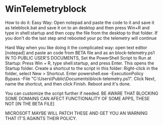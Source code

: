 # WinTelemetryblock
How to do it:
Easy Way:
Open notepad and paste the code to it and save it as teleblock.bat and save it on to an desktop and then press Win+R and type in shell:startup and then copy the file from the desktop to that folder. If you don't do the last step amd rebooted your pc the telemetry will continue


Hard Way when you like doing it the complicated way:
open text editor [notepad] and paste an code from BETA file and as an block-telemetry.ps1 IN TO PUBLIC USER'S DOCUMENTS, Set the PowerShell Script to Run at Startup:
Press Win + R, type shell:startup, and press Enter. This opens the Startup folder.
    Create a shortcut to the script in this folder:
        Right-click in the folder, select New > Shortcut.
        Enter powershell.exe -ExecutionPolicy Bypass -File "C:\Users\Public\Documents\block-telemetry.ps1".
        Click Next, name the shortcut, and then click Finish.
Reboot and it's done.

You can customize the script further if needed. 
BE AWARE THAT BLOCKING SOME DOMAINS CAN AFECT FUNCTIONALITY OF SOME APPS, THESE NOT [IN THE BETA FILE]

MICROSOFT MAYBE WILL PATCH THESE AND GET YOU AN WARNING THAT IT'S AGAINTS THEIR POLICY.

